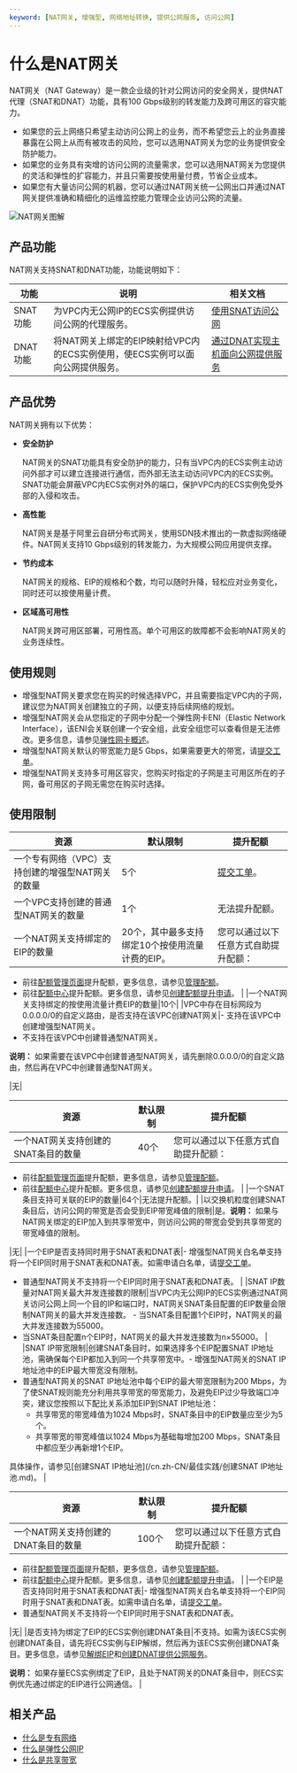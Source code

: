 ```yaml
---
keyword: [NAT网关, 增强型, 网络地址转换, 提供公网服务, 访问公网]
---
```


# 什么是NAT网关

NAT网关（NAT Gateway）是一款企业级的针对公网访问的安全网关，提供NAT代理（SNAT和DNAT）功能，具有100 Gbps级别的转发能力及跨可用区的容灾能力。

-   如果您的云上网络只希望主动访问公网上的业务，而不希望您云上的业务直接暴露在公网上从而有被攻击的风险，您可以选用NAT网关为您的业务提供安全防护能力。
-   如果您的业务具有突增的访问公网的流量需求，您可以选用NAT网关为您提供的灵活和弹性的扩容能力，并且只需要按使用量付费，节省企业成本。
-   如果您有大量访问公网的机器，您可以通过NAT网关统一公网出口并通过NAT网关提供准确和精细化的运维监控能力管理企业访问公网的流量。

![NAT网关图解](https://static-aliyun-doc.oss-accelerate.aliyuncs.com/assets/img/zh-CN/1283214061/p4440.png)

## 产品功能

NAT网关支持SNAT和DNAT功能，功能说明如下：

|功能|说明|相关文档|
|--|--|----|
|SNAT功能|为VPC内无公网IP的ECS实例提供访问公网的代理服务。|[使用SNAT访问公网](/cn.zh-CN/快速入门/使用SNAT访问公网.md)|
|DNAT功能|将NAT网关上绑定的EIP映射给VPC内的ECS实例使用，使ECS实例可以面向公网提供服务。|[通过DNAT实现主机面向公网提供服务](/cn.zh-CN/快速入门/通过DNAT实现主机面向公网提供服务.md)|

## 产品优势

NAT网关拥有以下优势：

-   **安全防护**

    NAT网关的SNAT功能具有安全防护的能力，只有当VPC内的ECS实例主动访问外部才可以建立连接进行通信，而外部无法主动访问VPC内的ECS实例。SNAT功能会屏蔽VPC内ECS实例对外的端口，保护VPC内的ECS实例免受外部的入侵和攻击。

-   **高性能**

    NAT网关是基于阿里云自研分布式网关，使用SDN技术推出的一款虚拟网络硬件。NAT网关支持10 Gbps级别的转发能力，为大规模公网应用提供支撑。

-   **节约成本**

    NAT网关的规格、EIP的规格和个数，均可以随时升降，轻松应对业务变化，同时还可以按使用量计费。

-   **区域高可用性**

    NAT网关跨可用区部署，可用性高。单个可用区的故障都不会影响NAT网关的业务连续性。


## 使用规则

-   增强型NAT网关要求您在购买的时候选择VPC，并且需要指定VPC内的子网，建议您为NAT网关创建独立的子网，以便支持后续网络的规划。
-   增强型NAT网关会从您指定的子网中分配一个弹性网卡ENI（Elastic Network Interface），该ENI会关联创建一个安全组，此安全组您可以查看但是无法修改。更多信息，请参见[弹性网卡概述](/cn.zh-CN/网络/弹性网卡/弹性网卡概述.md)。
-   增强型NAT网关默认的带宽能力是5 Gbps，如果需要更大的带宽，请[提交工单](https://selfservice.console.aliyun.com/ticket/category/natgw/today)。
-   增强型NAT网关支持多可用区容灾，您购买时指定的子网是主可用区所在的子网，备可用区的子网无需您在购买时选择。

## 使用限制

|资源|默认限制|提升配额|
|--|----|----|
|一个专有网络（VPC）支持创建的增强型NAT网关的数量|5个|[提交工单](https://selfservice.console.aliyun.com/ticket/category/natgw/today)。|
|一个VPC支持创建的普通型NAT网关的数量|1个|无法提升配额。|
|一个NAT网关支持绑定的EIP的数量|20个，其中最多支持绑定10个按使用流量计费的EIP。|您可以通过以下任意方式自助提升配额：

-   前往[配额管理页面](https://vpc.console.aliyun.com/quota)提升配额，更多信息，请参见[管理配额](/cn.zh-CN/通用配置/管理配额.md)。
-   前往[配额中心](https://quotas.console.aliyun.com)提升配额。更多信息，请参见[创建配额提升申请]()。 |
|一个NAT网关支持绑定的按使用流量计费EIP的数量|10个|
|VPC中存在目标网段为0.0.0.0/0的自定义路由，是否支持在该VPC创建NAT网关|-   支持在该VPC中创建增强型NAT网关。
-   不支持在该VPC中创建普通型NAT网关。

**说明：** 如果需要在该VPC中创建普通型NAT网关，请先删除0.0.0.0/0的自定义路由，然后再在VPC中创建普通型NAT网关。


|无|

|资源|默认限制|提升配额|
|--|----|----|
|一个NAT网关支持创建的SNAT条目的数量|40个|您可以通过以下任意方式自助提升配额：

-   前往[配额管理页面](https://vpc.console.aliyun.com/quota)提升配额，更多信息，请参见[管理配额](/cn.zh-CN/通用配置/管理配额.md)。
-   前往[配额中心](https://quotas.console.aliyun.com)提升配额。更多信息，请参见[创建配额提升申请]()。 |
|一个SNAT条目支持可关联的EIP的数量|64个|无法提升配额。|
|以交换机粒度创建SNAT条目后，访问公网的带宽是否会受到EIP带宽峰值的限制|是。**说明：** 如果与NAT网关绑定的EIP加入到共享带宽中，则访问公网的带宽会受到共享带宽的带宽峰值的限制。

|无|
|一个EIP是否支持同时用于SNAT表和DNAT表|-   增强型NAT网关白名单支持将一个EIP同时用于SNAT表和DNAT表。如需申请白名单，请[提交工单](https://selfservice.console.aliyun.com/ticket/category/natgw/today)。
-   普通型NAT网关不支持将一个EIP同时用于SNAT表和DNAT表。 |
|SNAT IP数量对NAT网关最大并发连接数的限制|当VPC内无公网IP的ECS实例通过NAT网关访问公网上同一个目的IP和端口时，NAT网关SNAT条目配置的EIP数量会限制NAT网关的最大并发连接数。 -   当SNAT条目配置1个EIP时，NAT网关的最大并发连接数为55000。
-   当SNAT条目配置n个EIP时，NAT网关的最大并发连接数为n×55000。 |
|SNAT IP带宽限制|创建SNAT条目时，如果选择多个EIP配置SNAT IP地址池，需确保每个EIP都加入到同一个共享带宽中。-   增强型NAT网关的SNAT IP地址池中的EIP最大带宽没有限制。
-   普通型NAT网关的SNAT IP地址池中每个EIP的最大带宽限制为200 Mbps，为了使SNAT规则能充分利用共享带宽的带宽能力，及避免EIP过少导致端口冲突，建议您按照以下配比关系添加EIP到SNAT IP地址池：
    -   共享带宽的带宽峰值为1024 Mbps时，SNAT条目中的EIP数量应至少为5个。
    -   共享带宽的带宽峰值以1024 Mbps为基础每增加200 Mbps，SNAT条目中都应至少再新增1个EIP。

具体操作，请参见[创建SNAT IP地址池](/cn.zh-CN/最佳实践/创建SNAT IP地址池.md)。 |

|资源|默认限制|提升配额|
|--|----|----|
|一个NAT网关支持创建的DNAT条目的数量|100个|您可以通过以下任意方式自助提升配额：

-   前往[配额管理页面](https://vpc.console.aliyun.com/quota)提升配额，更多信息，请参见[管理配额](/cn.zh-CN/通用配置/管理配额.md)。
-   前往[配额中心](https://quotas.console.aliyun.com)提升配额。更多信息，请参见[创建配额提升申请]()。 |
|一个EIP是否支持同时用于SNAT表和DNAT表|-   增强型NAT网关白名单支持将一个EIP同时用于SNAT表和DNAT表。如需申请白名单，请[提交工单](https://selfservice.console.aliyun.com/ticket/category/natgw/today)。
-   普通型NAT网关不支持将一个EIP同时用于SNAT表和DNAT表。

|无|
|是否支持为绑定了EIP的ECS实例创建DNAT条目|不支持。如需为该ECS实例创建DNAT条目，请先将ECS实例与EIP解绑，然后再为该ECS实例创建DNAT条目。更多信息，请参见[解绑EIP](/cn.zh-CN/用户指南/解绑EIP.md)和[创建DNAT提供公网服务](/cn.zh-CN/基本功能操作/创建DNAT提供公网服务.md)。

**说明：** 如果存量ECS实例绑定了EIP，且处于NAT网关的DNAT条目中，则ECS实例优先通过绑定的EIP进行公网通信。 |

## 相关产品

-   [什么是专有网络](/cn.zh-CN/产品简介/什么是专有网络.md)
-   [什么是弹性公网IP](/cn.zh-CN/.md)
-   [什么是共享带宽](/cn.zh-CN/.md)

